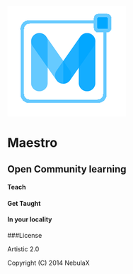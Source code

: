 ![Screenshot](/Maestro/res/drawable-xhdpi/logo.png)

Maestro
=======
Open Community learning
-----------------------

#### Teach
#### Get Taught
#### In your locality

###License

Artistic 2.0

Copyright (C) 2014 NebulaX